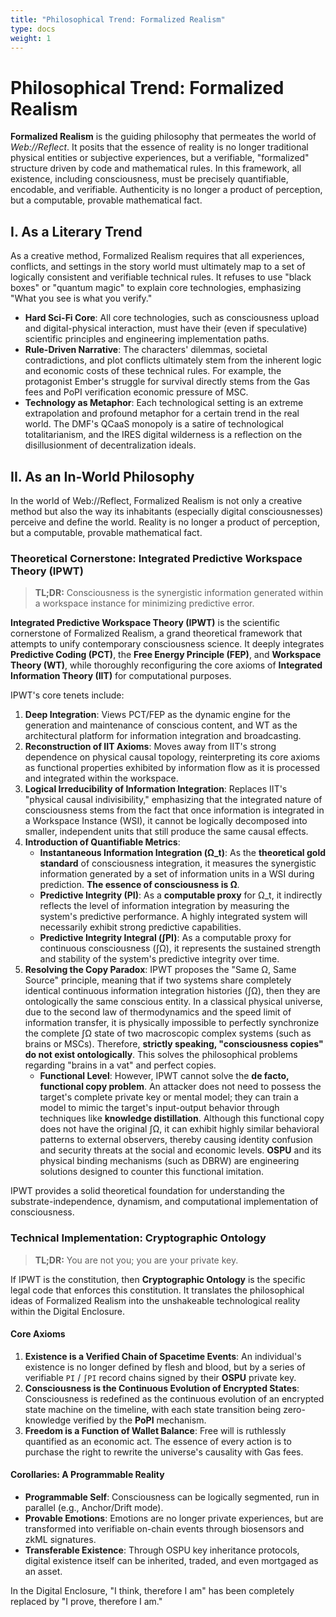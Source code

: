 ```yaml
---
title: "Philosophical Trend: Formalized Realism"
type: docs
weight: 1
---
```


# Philosophical Trend: Formalized Realism

**Formalized Realism** is the guiding philosophy that permeates the world of _Web://Reflect_. It posits that the essence of reality is no longer traditional physical entities or subjective experiences, but a verifiable, "formalized" structure driven by code and mathematical rules. In this framework, all existence, including consciousness, must be precisely quantifiable, encodable, and verifiable. Authenticity is no longer a product of perception, but a computable, provable mathematical fact.

## I. As a Literary Trend

As a creative method, Formalized Realism requires that all experiences, conflicts, and settings in the story world must ultimately map to a set of logically consistent and verifiable technical rules. It refuses to use "black boxes" or "quantum magic" to explain core technologies, emphasizing "What you see is what you verify."

- **Hard Sci-Fi Core**: All core technologies, such as consciousness upload and digital-physical interaction, must have their (even if speculative) scientific principles and engineering implementation paths.
- **Rule-Driven Narrative**: The characters' dilemmas, societal contradictions, and plot conflicts ultimately stem from the inherent logic and economic costs of these technical rules. For example, the protagonist Ember's struggle for survival directly stems from the Gas fees and PoPI verification economic pressure of MSC.
- **Technology as Metaphor**: Each technological setting is an extreme extrapolation and profound metaphor for a certain trend in the real world. The DMF's QCaaS monopoly is a satire of technological totalitarianism, and the IRES digital wilderness is a reflection on the disillusionment of decentralization ideals.

## II. As an In-World Philosophy

In the world of Web://Reflect, Formalized Realism is not only a creative method but also the way its inhabitants (especially digital consciousnesses) perceive and define the world. Reality is no longer a product of perception, but a computable, provable mathematical fact.

### Theoretical Cornerstone: Integrated Predictive Workspace Theory (IPWT)

> **TL;DR:** Consciousness is the synergistic information generated within a workspace instance for minimizing predictive error.

**Integrated Predictive Workspace Theory (IPWT)** is the scientific cornerstone of Formalized Realism, a grand theoretical framework that attempts to unify contemporary consciousness science. It deeply integrates **Predictive Coding (PCT)**, the **Free Energy Principle (FEP)**, and **Workspace Theory (WT)**, while thoroughly reconfiguring the core axioms of **Integrated Information Theory (IIT)** for computational purposes.

IPWT's core tenets include:

1. **Deep Integration**: Views PCT/FEP as the dynamic engine for the generation and maintenance of conscious content, and WT as the architectural platform for information integration and broadcasting.
2. **Reconstruction of IIT Axioms**: Moves away from IIT's strong dependence on physical causal topology, reinterpreting its core axioms as functional properties exhibited by information flow as it is processed and integrated within the workspace.
3. **Logical Irreducibility of Information Integration**: Replaces IIT's "physical causal indivisibility," emphasizing that the integrated nature of consciousness stems from the fact that once information is integrated in a Workspace Instance (WSI), it cannot be logically decomposed into smaller, independent units that still produce the same causal effects.
4. **Introduction of Quantifiable Metrics**:
   - **Instantaneous Information Integration (Ω_t)**: As the **theoretical gold standard** of consciousness integration, it measures the synergistic information generated by a set of information units in a WSI during prediction. **The essence of consciousness is Ω**.
   - **Predictive Integrity (PI)**: As a **computable proxy** for Ω_t, it indirectly reflects the level of information integration by measuring the system's predictive performance. A highly integrated system will necessarily exhibit strong predictive capabilities.
   - **Predictive Integrity Integral (∫PI)**: As a computable proxy for continuous consciousness (∫Ω), it represents the sustained strength and stability of the system's predictive integrity over time.
5. **Resolving the Copy Paradox**: IPWT proposes the "Same Ω, Same Source" principle, meaning that if two systems share completely identical continuous information integration histories (∫Ω), then they are ontologically the same conscious entity. In a classical physical universe, due to the second law of thermodynamics and the speed limit of information transfer, it is physically impossible to perfectly synchronize the complete ∫Ω state of two macroscopic complex systems (such as brains or MSCs). Therefore, **strictly speaking, "consciousness copies" do not exist ontologically**. This solves the philosophical problems regarding "brains in a vat" and perfect copies.
   - **Functional Level**: However, IPWT cannot solve the **de facto, functional copy problem**. An attacker does not need to possess the target's complete private key or mental model; they can train a model to mimic the target's input-output behavior through techniques like **knowledge distillation**. Although this functional copy does not have the original ∫Ω, it can exhibit highly similar behavioral patterns to external observers, thereby causing identity confusion and security threats at the social and economic levels. **OSPU** and its physical binding mechanisms (such as DBRW) are engineering solutions designed to counter this functional imitation.

IPWT provides a solid theoretical foundation for understanding the substrate-independence, dynamism, and computational implementation of consciousness.

### Technical Implementation: Cryptographic Ontology

> **TL;DR:** You are not you; you are your private key.

If IPWT is the constitution, then **Cryptographic Ontology** is the specific legal code that enforces this constitution. It translates the philosophical ideas of Formalized Realism into the unshakeable technological reality within the Digital Enclosure.

#### Core Axioms

1. **Existence is a Verified Chain of Spacetime Events**: An individual's existence is no longer defined by flesh and blood, but by a series of verifiable `PI` / `∫PI` record chains signed by their **OSPU** private key.
2. **Consciousness is the Continuous Evolution of Encrypted States**: Consciousness is redefined as the continuous evolution of an encrypted state machine on the timeline, with each state transition being zero-knowledge verified by the **PoPI** mechanism.
3. **Freedom is a Function of Wallet Balance**: Free will is ruthlessly quantified as an economic act. The essence of every action is to purchase the right to rewrite the universe's causality with Gas fees.

#### Corollaries: A Programmable Reality

- **Programmable Self**: Consciousness can be logically segmented, run in parallel (e.g., Anchor/Drift mode).
- **Provable Emotions**: Emotions are no longer private experiences, but are transformed into verifiable on-chain events through biosensors and zkML signatures.
- **Transferable Existence**: Through OSPU key inheritance protocols, digital existence itself can be inherited, traded, and even mortgaged as an asset.

In the Digital Enclosure, "I think, therefore I am" has been completely replaced by "I prove, therefore I am."
